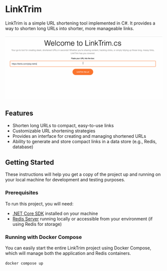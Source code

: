 # LinkTrim

LinkTrim is a simple URL shortening tool implemented in C#. It provides a way to shorten long URLs into shorter, more manageable links.

![example.gif](example.gif)

## Features

- Shorten long URLs to compact, easy-to-use links
- Customizable URL shortening strategies
- Provides an interface for creating and managing shortened URLs
- Ability to generate and store compact links in a data store (e.g., Redis, database)

## Getting Started

These instructions will help you get a copy of the project up and running on your local machine for development and testing purposes.

### Prerequisites

To run this project, you will need:
- [.NET Core SDK](https://dotnet.microsoft.com/download) installed on your machine
- [Redis Server](https://redis.io/download) running locally or accessible from your environment (if using Redis for storage)

### Running with Docker Compose

You can easily start the entire LinkTrim project using Docker Compose, which will manage both the application and Redis containers.

```docker compose up```
